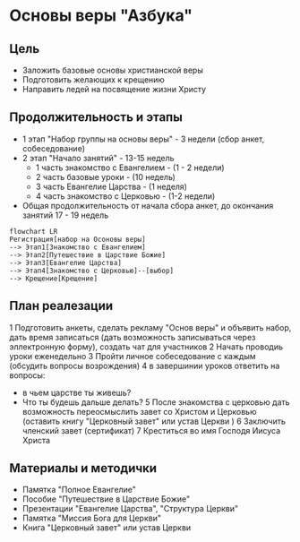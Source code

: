 # Основы веры "Азбука"
## Цель
  * Заложить базовые основы христианской веры 
  * Подготовить желающих к крещению
  * Направить ледей на посвящение жизни Христу

## Продолжительность и этапы
* 1 этап "Набор группы на основы веры" - 3 недели (сбор анкет, собеседование)
* 2 этап "Начало занятий" - 13-15 недель 
   * 1 часть знакомство с Евангелием - (1 - 2 недели)
   * 2 часть базовые уроки  - (10 недель)
   * 3 часть Евангелие Царства - (1 неделя)
   * 4 часть знакомство с Церковью - (1-2 недели) 
* Общая продолжительность от начала сбора анкет, до окончания занятий 17 - 19 недель


```mermaid
flowchart LR
Регистрация[набор на Осоновы веры] 
--> Этап1[Знакомство с Евангелием] 
--> Этап2[Путешествие в Царствие Божие] 
--> Этап3[Евангелие Царства] 
--> Этап4[Знакомство с Церковью]--[выбор]
--> Крещение[Крещение]
```

## План реалезации
 1 Подготовить анкеты, сделать рекламу "Основ веры" и объявить набор, дать время записаться (дать возможность записываться через эллектронную форму), создать чат для участников
 2 Начать проводиь уроки еженедельно 
 3 Пройти личное собеседование с каждым (обсудить вопросы возрождения)
 4 в завершинии уроков ответить на вопросы: 
   * в чьем царстве ты живешь?
   * Что ты будешь дальше делать?
 5 После знакомства с церковью дать возможность переосмыслить завет со Христом и Церковью 
 (оставить книгу "Церковный завет" или устав Церкви )
 6 Заключить членский завет (сертификат)
 7 Креститься во имя Господя Иисуса Христа 

 ## Материалы и методички
 * Памятка "Полное Евангелие"
 * Пособие "Путешествие в Царствие Божие"
 * Презентации "Евангелие Царства", "Структура Церкви"
 * Памятка "Миссия Бога для Церкви"
 * Книга "Церковный завет" или устав Церкви

 